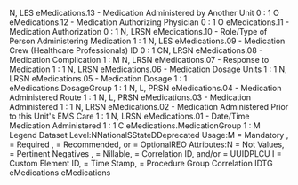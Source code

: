 

N, LES
eMedications.13 - Medication Administered by Another Unit
0 : 1
O
eMedications.12 - Medication Authorizing Physician
0 : 1
O
eMedications.11 - Medication Authorization
0 : 1
N, LRSN
eMedications.10 - Role/Type of Person Administering Medication
1 : 1
N, LES
eMedications.09 - Medication Crew (Healthcare Professionals) ID
0 : 1
CN, LRSN
eMedications.08 - Medication Complication
1 : M
N, LRSN
eMedications.07 - Response to Medication
1 : 1
N, LRSN
eMedications.06 - Medication Dosage Units
1 : 1
N, LRSN
eMedications.05 - Medication Dosage
1 : 1
eMedications.DosageGroup
1 : 1
N, L, PRSN
eMedications.04 - Medication Administered Route
1 : 1
N, L, PRSN
eMedications.03 - Medication Administered
1 : 1
N, LRSN
eMedications.02 - Medication Administered Prior to this Unit's EMS Care
1 : 1
N, LRSN
eMedications.01 - Date/Time Medication Administered
1 : 1
C
eMedications.MedicationGroup
1 : M
Legend
Dataset Level:NNationalSStateDDeprecated
Usage:M = Mandatory ,  = Required ,  = Recommended, or  = OptionalREO
Attributes:N = Not Values,  = Pertinent Negatives ,  = Nillable,  = Correlation ID, and/or  = UUIDPLCU
I = Custom Element ID,  = Time Stamp,  = Procedure Group Correlation IDTG
eMedications
eMedications